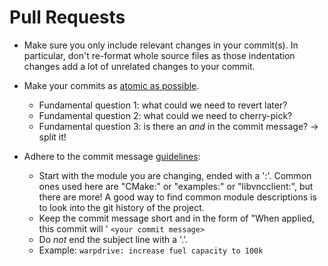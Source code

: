 # Pull Requests

* Make sure you only include relevant changes in your commit(s). In particular, don't re-format
  whole source files as those indentation changes add a lot of unrelated changes to your commit.

* Make your commits as [atomic as possible](https://www.freshconsulting.com/atomic-commits/).
   * Fundamental question 1: what could we need to revert later?
   * Fundamental question 2: what could we need to cherry-pick?
   * Fundamental question 3: is there an _and_ in the commit message? -> split it!

* Adhere to the commit message [guidelines](https://chris.beams.io/posts/git-commit/):
   * Start with the module you are changing, ended with a ':'. Common ones used here are "CMake:"
     or "examples:" or "libvncclient:", but there are more! A good way to find common module
     descriptions is to look into the git history of the project.
   * Keep the commit message short and in the form of "When applied, this commit will ' `<your commit message>`
   * Do _not_ end the subject line with a '.'.
   * Example: `warpdrive: increase fuel capacity to 100k`
